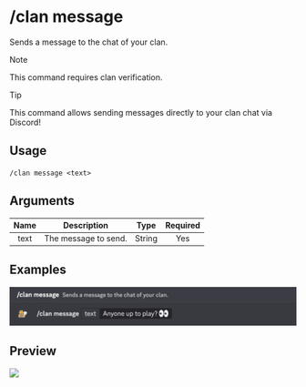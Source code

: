 # /clan message

Sends a message to the chat of your clan.

> [!NOTE]
> This command requires clan verification.

> [!TIP]
> This command allows sending messages directly to your clan chat via Discord!

## Usage

```
/clan message <text>
```

## Arguments

| Name | Description             | Type   | Required |
| :--: | :---------------------: | :----: | :------: |
| text | The message to send.    | String | Yes      |

## Examples

<img src="../../_media/examples/clan/message-0.png" class="rounded-corners">

## Preview

<img src="https://github.com/user-attachments/assets/337a7a29-dba7-4916-ae1b-c81f03c8acb4" class="rounded-corners">
